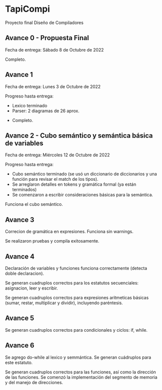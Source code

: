 # TapiCompi
 Proyecto final Diseño de Compiladores

## Avance 0 - Propuesta  Final
Fecha de entrega: Sábado 8 de Octubre de 2022

Completo. 

## Avance 1
Fecha de entrega: Lunes 3 de Octubre de 2022

Progreso hasta entrega:
- Lexico terminado
- Parser: 2 diagramas de 26 aprox.

* Completo.

## Avance 2 - Cubo semántico y semántica básica de variables
Fecha de entrega: Miércoles 12 de Octubre de 2022

Progreso hasta entrega:
- Cubo semántico terminado (se usó un diccionario de diccionarios y una función para revisar el match de los tipos).
- Se arreglaron detalles en tokens y gramática formal (ya están terminados)
- Se comenzaron a escribir consideraciones básicas para la semántica.

Funciona el cubo semántico.

## Avance 3
Correcion de gramática en expresiones.
Funciona sin warnings.

Se realizaron pruebas y compila exitosamente.

## Avance 4
Declaración de variables y funciones funciona correctamente (detecta doble declaracion).

Se generan cuadruplos correctos para los estatutos secuenciales: asignacion, leer y escribir.

Se generan cuadruplos correctos para expresiones aritmeticas básicas (sumar, restar, multiplicar y dividir), incluyendo paréntesis.

## Avance 5
Se generan cuadruplos correctos para condicionales y ciclos: if, while.

## Avance 6
Se agrego do-while al lexico y semmántica. Se generan cuádruplos para este estatuto.

Se generan cuadruplos correctos para las funciones, así como la dirección de las funciones.
Se comenzó la implementación del segmento de memoria y del manejo de direcciones.